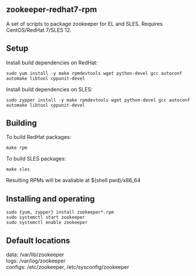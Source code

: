 zookeeper-redhat7-rpm
---------

A set of scripts to package zookeeper for EL and SLES.
Requires CentOS/RedHat 7/SLES 12.

Setup
-----
Install build dependencies on RedHat:

    sudo yum install -y make rpmdevtools wget python-devel gcc autoconf automake libtool cppunit-devel

Install build dependencies on SLES:

    sudo zypper install -y make rpmdevtools wget python-devel gcc autoconf automake libtool cppunit-devel

Building
--------
To build RedHat packages:

    make rpm

To build SLES packages:

    make sles

Resulting RPMs will be avaliable at $(shell pwd)/x86_64

Installing and operating
------------------------
    sudo {yum, zypper} install zookeeper*.rpm
    sudo systemctl start zookeeper
    sudo systemctl enable zookeeper

Default locations
-----------------
data:     /var/lib/zookeeper  
logs:     /var/log/zookeeper  
configs:  /etc/zookeeper, /etc/sysconfig/zookeeper  
